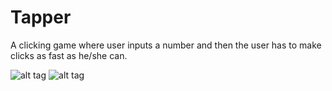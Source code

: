 # Tapper
A clicking game where user inputs a number and then the user has to make clicks as fast as he/she can.

![alt tag](https://cloud.githubusercontent.com/assets/6513447/13727248/76ea1976-e911-11e5-9367-bd7858f2ccc7.png)
![alt tag](https://cloud.githubusercontent.com/assets/6513447/13727249/78b38cc4-e911-11e5-870d-0900685294d3.png)

